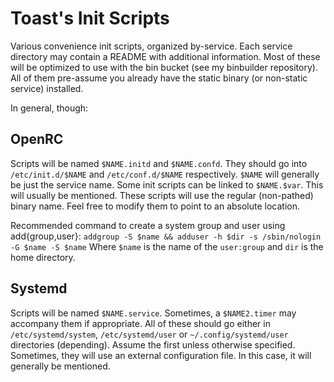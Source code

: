Toast's Init Scripts
====================

Various convenience init scripts, organized by-service.
Each service directory may contain a README with additional information.
Most of these will be optimized to use with the bin bucket (see my binbuilder repository).
All of them pre-assume you already have the static binary (or non-static service) installed.

In general, though:

## OpenRC
Scripts will be named `$NAME.initd` and `$NAME.confd`.
They should go into `/etc/init.d/$NAME` and `/etc/conf.d/$NAME` respectively.
`$NAME` will generally be just the service name.
Some init scripts can be linked to `$NAME.$var`. This will usually be mentioned.
These scripts will use the regular (non-pathed) binary name. Feel free to modify them to point to an absolute location.

Recommended command to create a system group and user using add{group,user}:
`addgroup -S $name && adduser -h $dir -s /sbin/nologin -G $name -S $name`
Where `$name` is the name of the `user:group` and `dir` is the home directory.

## Systemd
Scripts will be named `$NAME.service`.
Sometimes, a `$NAME2.timer` may accompany them if appropriate.
All of these should go either in `/etc/systemd/system`, `/etc/systemd/user` or `~/.config/systemd/user` directories (depending). Assume the first unless otherwise specified.
Sometimes, they will use an external configuration file. In this case, it will generally be mentioned.

